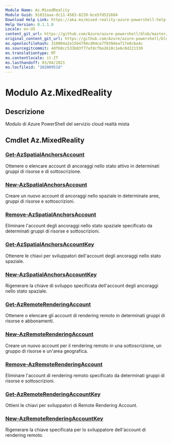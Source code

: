 ```yaml
---
Module Name: Az.MixedReality
Module Guid: 91832aaa-dc11-4583-8239-bce5fd531604
Download Help Link: https://aka.ms/mixed-reality-azure-powershell-help
Help Version: 0.1.1.0
Locale: en-US
content_git_url: https://github.com/Azure/azure-powershell/blob/master/src/MixedReality/MixedReality/help/Az.MixedReality.md
original_content_git_url: https://github.com/Azure/azure-powershell/blob/master/src/MixedReality/MixedReality/help/Az.MixedReality.md
ms.openlocfilehash: 310004a2e15b4794cd94ce7f039dea717e8cba4c
ms.sourcegitcommit: 4dfb0cc533b83f77afdcfbe2618c1e6c8d221330
ms.translationtype: MT
ms.contentlocale: it-IT
ms.lasthandoff: 03/04/2021
ms.locfileid: "102009518"
---
```

# Modulo Az.MixedReality
## Descrizione
Modulo di Azure PowerShell del servizio cloud realtà mista

## Cmdlet Az.MixedReality
### [Get-AzSpatialAnchorsAccount](Get-AzSpatialAnchorsAccount.md)
Ottenere o elencare account di ancoraggi nello stato attivo in determinati gruppi di risorse e di sottoscrizione.

### [New-AzSpatialAnchorsAccount](New-AzSpatialAnchorsAccount.md)
Creare un nuovo account di ancoraggi nello spaziale in determinate aree, gruppi di risorse e sottoscrizioni.

### [Remove-AzSpatialAnchorsAccount](Remove-AzSpatialAnchorsAccount.md)
Eliminare l'account degli ancoraggi nello stato spaziale specificato da determinati gruppi di risorse e sottoscrizioni.

### [Get-AzSpatialAnchorsAccountKey](Get-AzSpatialAnchorsAccountKey.md)
Ottenere le chiavi per sviluppatori dell'account degli ancoraggi nello stato spaziale.

### [New-AzSpatialAnchorsAccountKey](New-AzSpatialAnchorsAccountKey.md)
Rigenerare la chiave di sviluppo specificata dell'account degli ancoraggi nello stato spaziale.

### [Get-AzRemoteRenderingAccount](Get-AzRemoteRenderingAccount.md)
Ottenere o elencare gli account di rendering remoto in determinati gruppi di risorse e abbonamenti.

### [New-AzRemoteRenderingAccount](New-AzRemoteRenderingAccount.md)
Creare un nuovo account per il rendering remoto in una sottoscrizione, un gruppo di risorse e un'area geografica.

### [Remove-AzRemoteRenderingAccount](Remove-AzRemoteRenderingAccount.md)
Eliminare l'account di rendering remoto specificato da determinati gruppi di risorse e sottoscrizioni.

### [Get-AzRemoteRenderingAccountKey](Get-AzRemoteRenderingAccountKey.md)
Ottieni le chiavi per sviluppatori di Remote Rendering Account.

### [New-AzRemoteRenderingAccountKey](New-AzRemoteRenderingAccountKey.md)
Rigenerare la chiave specificata per lo sviluppatore dell'account di rendering remoto.
